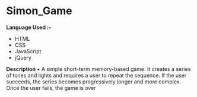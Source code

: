 # Simon_Game



**Language Used :-** 
- HTML 
- CSS 
- JavaScript
-  jQuery

**Description**
• A simple short-term memory-based game. It creates a series of tones and lights
and requires a user to repeat the sequence. If the user succeeds, the series
becomes progressively longer and more complex. Once the user fails, the game
is over
